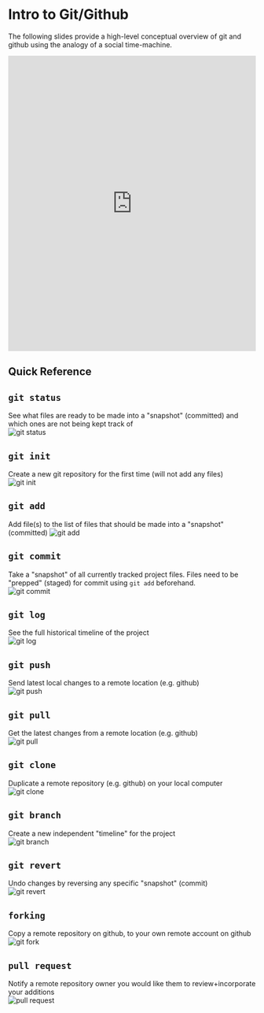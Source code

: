 # Intro to Git/Github

The following slides provide a high-level conceptual overview of git and github using the analogy of a social time-machine.

<embed src="https://www.dropbox.com/scl/fi/rijpa5nimd715kffp349a/git_github_slides.pdf?rlkey=sn8kfza51ogns1qnarmvp7e2z&dl=0" width="100%" height="600px" />

## Quick Reference

## `git status`  
See what files are ready to be made into a "snapshot" (committed) and which ones are not being kept track of  
![git status](./example_command_gifs/gitstatus.gif)  

## `git init`  
Create a new git repository for the first time (will not add any files)  
![git init](./example_command_gifs/gitinit.gif)  

## `git add`  
Add file(s) to the list of files that should be made into a "snapshot" (committed)
![git add](./example_command_gifs/gitadd.gif)  

## `git commit`  
Take a "snapshot" of all currently tracked project files. Files need to be "prepped" (staged) for commit using `git add` beforehand.    
![git commit](./example_command_gifs/gitcommit.gif)  

## `git log`  
See the full historical timeline of the project  
![git log](./example_command_gifs/gitlog.gif)  

## `git push`  
Send latest local changes to a remote location (e.g. github)  
![git push](./example_command_gifs/gitpush.gif)  

## `git pull`  
Get the latest changes from a remote location (e.g. github)  
![git pull](./example_command_gifs/gitpull.gif)  

## `git clone`  
Duplicate a remote repository (e.g. github) on your local computer  
![git clone](./example_command_gifs/gitclone.gif)

## `git branch`  
Create a new independent "timeline" for the project  
![git branch](./example_command_gifs/gitbranch.gif)  

## `git revert`  
Undo changes by reversing any specific "snapshot" (commit)  
![git revert](./example_command_gifs/gitrevert.gif)  

## `forking`  
Copy a remote repository on github, to your own remote account on github  
![git fork](./example_command_gifs/gitfork.gif)  

## `pull request`  
Notify a remote repository owner you would like them to review+incorporate your additions  
![pull request](./example_command_gifs/pullrequest.gif)